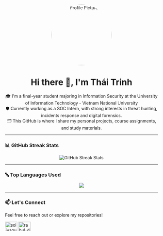<div align="center">
  <img src="https://github.com/user-attachments/assets/849d4ad7-b99c-43ab-ab84-cf46a95734dd" alt="Profile Picture" width="200" style="border-radius: 50%;" />
</div>

<h1 align="center">Hi there 👋, I'm Thái Trinh</h1>

<p align="center">
    🎓 I'm a final-year student majoring in Information Security at the University of Information Technology - Vietnam National University <br>
    🛡️ Currently working as a SOC Intern, with strong interests in threat hunting, incidents response and digital forensics. <br>
    🗂️ This GitHub is where I share my personal projects, course assignments, and study materials.
</p>

---

### 📊 GitHub Streak Stats

<p align="center">
  <img src="https://github-readme-streak-stats.herokuapp.com/?user=solivaquaant&theme=algolia" alt="GitHub Streak Stats" />
</p>

---

### 🔤 Top Languages Used

<p align="center">
  <img align="center" src="https://github-readme-stats.vercel.app/api/top-langs?username=solivaquaant&show_icons=true&theme=tokyonight&layout=compact&langs_count=8&card_width=500&text_bold=true" />
</p>

---

### 📫 Let's Connect
Feel free to reach out or explore my repositories!

<p align="left">
  <a href="https://www.facebook.com/trinh.thai.50364/" target="blank"><img align="center" src="https://raw.githubusercontent.com/rahuldkjain/github-profile-readme-generator/master/src/images/icons/Social/facebook.svg" alt="solivaquaant" height="30" width="40" /></a>
  <a href="https://www.instagram.com/tndt____/" target="blank"><img align="center" src="https://cdn.jsdelivr.net/npm/simple-icons@3.0.1/icons/instagram.svg" alt="rahul_dk_jain" height="30" width="40" /></a>
</p>


